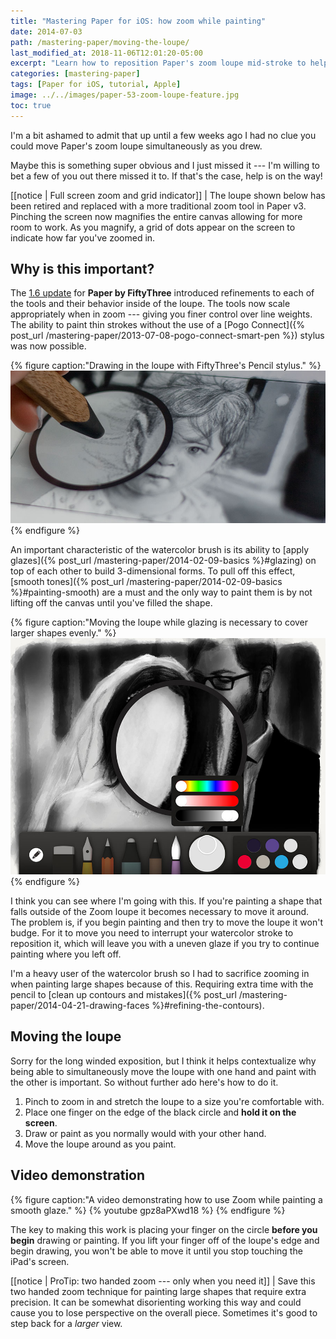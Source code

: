 ```yaml
---
title: "Mastering Paper for iOS: how zoom while painting"
date: 2014-07-03
path: /mastering-paper/moving-the-loupe/
last_modified_at: 2018-11-06T12:01:20-05:00
excerpt: "Learn how to reposition Paper's zoom loupe mid-stroke to help add detail to your drawings."
categories: [mastering-paper]
tags: [Paper for iOS, tutorial, Apple]
image: ../../images/paper-53-zoom-loupe-feature.jpg
toc: true
---
```


I'm a bit ashamed to admit that up until a few weeks ago I had no clue you could move Paper's zoom loupe simultaneously as you drew.

Maybe this is something super obvious and I just missed it --- I'm willing to bet a few of you out there missed it to. If that's the case, help is on the way!

[[notice | Full screen zoom and grid indicator]]
| The loupe shown below has been retired and replaced with a more traditional zoom tool in Paper v3. Pinching the screen now magnifies the entire canvas allowing for more room to work. As you magnify, a grid of dots appear on the screen to indicate how far you've zoomed in.

## Why is this important?

The [1.6 update](http://news.fiftythree.com/post/79379441335/the-paper-ios-7-update-is-here-brighter-fresher) for **Paper by FiftyThree** introduced refinements to each of the tools and their behavior inside of the loupe. The tools now scale appropriately when in zoom --- giving you finer control over line weights. The ability to paint thin strokes without the use of a [Pogo Connect]({% post_url /mastering-paper/2013-07-08-pogo-connect-smart-pen %}) stylus was now possible.

{% figure caption:"Drawing in the loupe with FiftyThree's Pencil stylus." %}
![drawing in the loupe](../../images/paper-53-zoom-loupe-pencil-ev.jpg)
{% endfigure %}

An important characteristic of the watercolor brush is its ability to [apply glazes]({% post_url /mastering-paper/2014-02-09-basics %}#glazing) on top of each other to build 3-dimensional forms. To pull off this effect, [smooth tones]({% post_url /mastering-paper/2014-02-09-basics %}#painting-smooth) are a must and the only way to paint them is by not lifting off the canvas until you've filled the shape.

{% figure caption:"Moving the loupe while glazing is necessary to cover larger shapes evenly." %}
![glazing in the loupe](../../images/paper-53-zoom-glaze-face.jpg)
{% endfigure %}

I think you can see where I'm going with this. If you're painting a shape that falls outside of the Zoom loupe it becomes necessary to move it around. The problem is, if you begin painting and then try to move the loupe it won't budge. For it to move you need to interrupt your watercolor stroke to reposition it, which will leave you with a uneven glaze if you try to continue painting where you left off.

I'm a heavy user of the watercolor brush so I had to sacrifice zooming in when painting large shapes because of this. Requiring extra time with the pencil to [clean up contours and mistakes]({% post_url /mastering-paper/2014-04-21-drawing-faces %}#refining-the-contours).

## Moving the loupe

Sorry for the long winded exposition, but I think it helps contextualize why being able to simultaneously move the loupe with one hand and paint with the other is important. So without further ado here's how to do it.

1. Pinch to zoom in and stretch the loupe to a size you're comfortable with.
2. Place one finger on the edge of the black circle and **hold it on the screen**.
3. Draw or paint as you normally would with your other hand.
4. Move the loupe around as you paint.

## Video demonstration

{% figure caption:"A video demonstrating how to use Zoom while painting a smooth glaze." %}
{% youtube gpz8aPXwd18 %}
{% endfigure %}

The key to making this work is placing your finger on the circle **before you begin** drawing or painting. If you lift your finger off of the loupe's edge and begin drawing, you won't be able to move it until you stop touching the iPad's screen.

[[notice | ProTip: two handed zoom --- only when you need it]]
| Save this two handed zoom technique for painting large shapes that require extra precision. It can be somewhat disorienting working this way and could cause you to lose perspective on the overall piece. Sometimes it's good to step back for a *larger* view.
